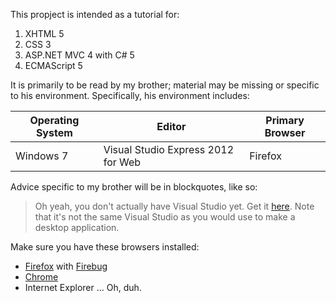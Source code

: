 This propject is intended as a tutorial for:

1. XHTML 5
2. CSS 3
3. ASP.NET MVC 4 with C# 5
4. ECMAScript 5

It is primarily to be read by my brother; material may be missing or specific to his environment. Specifically, his environment includes:

| Operating System | Editor                             | Primary Browser |
|------------------|------------------------------------|-----------------|
| Windows 7        | Visual Studio Express 2012 for Web | Firefox         |

Advice specific to my brother will be in blockquotes, like so:

> Oh yeah, you don't actually have Visual Studio yet. Get it [here](http://www.microsoft.com/visualstudio/eng/products/visual-studio-express-for-web). Note that it's not the same Visual Studio as you would use to make a desktop application.

Make sure you have these browsers installed:

* [Firefox](http://www.mozilla.org/en-US/firefox/new/) with [Firebug](http://getfirebug.com/)
* [Chrome](https://www.google.com/intl/en/chrome/browser/)
* Internet Explorer ... Oh, duh.